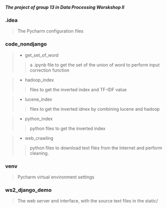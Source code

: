 *****The project of group 13 in Data Processing Worskshop II*****


### .idea
> The Pycharm configuration files

### code_nondjango

> * get_set_of_word 
>> a .ipynb file to get the set of the union of word to perform input correction function

> * hadoop_index
>> files to get the inverted index and TF-IDF value

> * lucene_index
>> files to get the inverted idnex by combining lucene and hadoop

>* python_index
>> python files to get the inverted index

>* web_crawling
>> python files to download text files from the Internet and perform cleaning.

### venv
> Pycharm virtual environment settings

### ws2_django_demo
> The web server and interface, with the source text files in the static/
